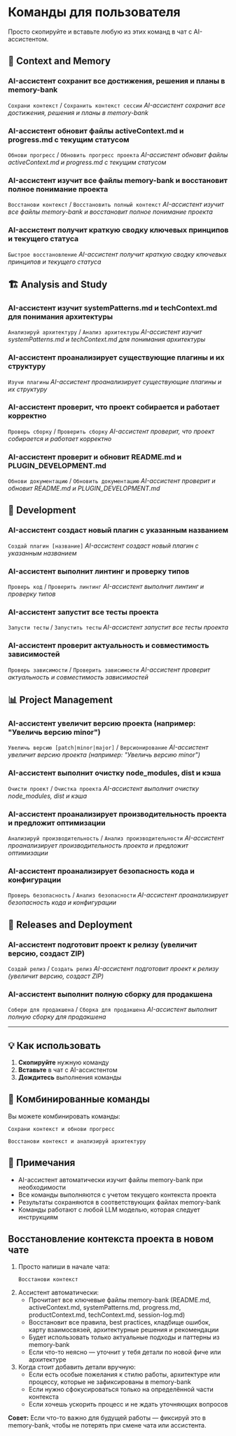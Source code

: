 # Команды для пользователя

Просто скопируйте и вставьте любую из этих команд в чат с AI-ассистентом.

## 📝 Context and Memory

### AI-ассистент сохранит все достижения, решения и планы в memory-bank
`Сохрани контекст` / `Сохранить контекст сессии`
*AI-ассистент сохранит все достижения, решения и планы в memory-bank*

### AI-ассистент обновит файлы activeContext.md и progress.md с текущим статусом
`Обнови прогресс` / `Обновить прогресс проекта`
*AI-ассистент обновит файлы activeContext.md и progress.md с текущим статусом*

### AI-ассистент изучит все файлы memory-bank и восстановит полное понимание проекта
`Восстанови контекст` / `Восстановить полный контекст`
*AI-ассистент изучит все файлы memory-bank и восстановит полное понимание проекта*

### AI-ассистент получит краткую сводку ключевых принципов и текущего статуса
`Быстрое восстановление`
*AI-ассистент получит краткую сводку ключевых принципов и текущего статуса*

## 🏗️ Analysis and Study

### AI-ассистент изучит systemPatterns.md и techContext.md для понимания архитектуры
`Анализируй архитектуру` / `Анализ архитектуры`
*AI-ассистент изучит systemPatterns.md и techContext.md для понимания архитектуры*

### AI-ассистент проанализирует существующие плагины и их структуру
`Изучи плагины`
*AI-ассистент проанализирует существующие плагины и их структуру*

### AI-ассистент проверит, что проект собирается и работает корректно
`Проверь сборку` / `Проверить сборку`
*AI-ассистент проверит, что проект собирается и работает корректно*

### AI-ассистент проверит и обновит README.md и PLUGIN_DEVELOPMENT.md
`Обнови документацию` / `Обновить документацию`
*AI-ассистент проверит и обновит README.md и PLUGIN_DEVELOPMENT.md*

## 🔧 Development

### AI-ассистент создаст новый плагин с указанным названием
`Создай плагин [название]`
*AI-ассистент создаст новый плагин с указанным названием*

### AI-ассистент выполнит линтинг и проверку типов
`Проверь код` / `Проверить линтинг`
*AI-ассистент выполнит линтинг и проверку типов*

### AI-ассистент запустит все тесты проекта
`Запусти тесты` / `Запустить тесты`
*AI-ассистент запустит все тесты проекта*

### AI-ассистент проверит актуальность и совместимость зависимостей
`Проверь зависимости` / `Проверить зависимости`
*AI-ассистент проверит актуальность и совместимость зависимостей*

## 📊 Project Management

### AI-ассистент увеличит версию проекта (например: "Увеличь версию minor")
`Увеличь версию [patch|minor|major]` / `Версионирование`
*AI-ассистент увеличит версию проекта (например: "Увеличь версию minor")*

### AI-ассистент выполнит очистку node_modules, dist и кэша
`Очисти проект` / `Очистка проекта`
*AI-ассистент выполнит очистку node_modules, dist и кэша*

### AI-ассистент проанализирует производительность проекта и предложит оптимизации
`Анализируй производительность` / `Анализ производительности`
*AI-ассистент проанализирует производительность проекта и предложит оптимизации*

### AI-ассистент проанализирует безопасность кода и конфигурации
`Проверь безопасность` / `Анализ безопасности`
*AI-ассистент проанализирует безопасность кода и конфигурации*

## 🚀 Releases and Deployment

### AI-ассистент подготовит проект к релизу (увеличит версию, создаст ZIP)
`Создай релиз` / `Создать релиз`
*AI-ассистент подготовит проект к релизу (увеличит версию, создаст ZIP)*

### AI-ассистент выполнит полную сборку для продакшена
`Собери для продакшена` / `Сборка для продакшена`
*AI-ассистент выполнит полную сборку для продакшена*

---

## 💡 Как использовать

1. **Скопируйте** нужную команду
2. **Вставьте** в чат с AI-ассистентом
3. **Дождитесь** выполнения команды

## 🔄 Комбинированные команды

Вы можете комбинировать команды:
```
Сохрани контекст и обнови прогресс
```

```
Восстанови контекст и анализируй архитектуру
```

## 📝 Примечания

- AI-ассистент автоматически изучит файлы memory-bank при необходимости
- Все команды выполняются с учетом текущего контекста проекта
- Результаты сохраняются в соответствующих файлах memory-bank
- Команды работают с любой LLM моделью, которая следует инструкциям

## Восстановление контекста проекта в новом чате

1. Просто напиши в начале чата:
   ```
   Восстанови контекст
   ```
2. Ассистент автоматически:
   - Прочитает все ключевые файлы memory-bank (README.md, activeContext.md, systemPatterns.md, progress.md, productContext.md, techContext.md, session-log.md)
   - Восстановит все правила, best practices, кладбище ошибок, карту взаимосвязей, архитектурные решения и рекомендации
   - Будет использовать только актуальные подходы и паттерны из memory-bank
   - Если что-то неясно — уточнит у тебя детали по новой фиче или архитектуре
3. Когда стоит добавить детали вручную:
   - Если есть особые пожелания к стилю работы, архитектуре или процессу, которые не зафиксированы в memory-bank
   - Если нужно сфокусироваться только на определённой части контекста
   - Если хочешь ускорить процесс и не ждать уточняющих вопросов

**Совет:** Если что-то важно для будущей работы — фиксируй это в memory-bank, чтобы не потерять при смене чата или ассистента.

